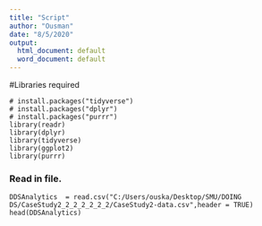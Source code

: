 ```yaml
---
title: "Script"
author: "Ousman"
date: "8/5/2020"
output:
  html_document: default
  word_document: default
---
```


#Libraries required 
```{r}
# install.packages("tidyverse")
# install.packages("dplyr")
# install.packages("purrr")
library(readr)
library(dplyr)
library(tidyverse)
library(ggplot2)
library(purrr)
```


### Read in file.
```{r}
DDSAnalytics  = read.csv("C:/Users/ouska/Desktop/SMU/DOING DS/CaseStudy2_2_2_2_2_2_2/CaseStudy2-data.csv",header = TRUE)
head(DDSAnalytics)
```
